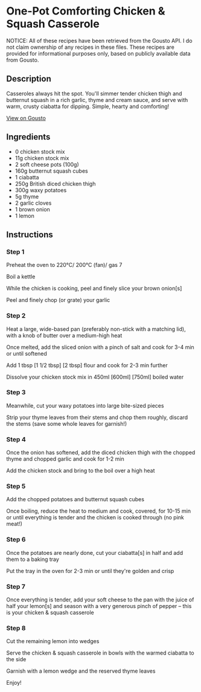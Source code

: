 # One-Pot Comforting Chicken & Squash Casserole

NOTICE: All of these recipes have been retrieved from the Gousto API. I do not claim ownership of any recipes in these files. These recipes are provided for informational purposes only, based on publicly available data from Gousto.

## Description

Casseroles always hit the spot. You'll simmer tender chicken thigh and butternut squash in a rich garlic, thyme and cream sauce, and serve with warm, crusty ciabatta for dipping. Simple, hearty and comforting!

[View on Gousto](https://www.gousto.co.uk/recipes/cookbook/one-pot-comforting-chicken-squash-casserole)

## Ingredients

- 0 chicken stock mix
- 11g chicken stock mix
- 2 soft cheese pots (100g)
- 160g butternut squash cubes
- 1 ciabatta
- 250g British diced chicken thigh
- 300g waxy potatoes
- 5g thyme
- 2 garlic cloves
- 1 brown onion
- 1 lemon

## Instructions


### Step 1

Preheat the oven to 220°C/ 200°C (fan)/ gas 7

Boil a kettle

While the chicken is cooking, peel and finely slice your brown onion[s]

Peel and finely chop (or grate) your garlic


### Step 2

Heat a large, wide-based pan (preferably non-stick with a matching lid), with a knob of butter over a medium-high heat

Once melted, add the sliced onion with a pinch of salt and cook for 3-4 min or until softened

Add 1 tbsp <span class="text-purple">[1 1/2 tbsp]</span> <span class="text-danger">[2 tbsp]</span> flour and cook for 2-3 min further

Dissolve your chicken stock mix in 450ml <span class="text-purple">[600ml]</span> <span class="text-danger">[750ml]</span> boiled water


### Step 3

Meanwhile, cut your waxy potatoes into large bite-sized pieces

Strip your thyme leaves from their stems and chop them roughly, discard the stems (save some whole leaves for garnish!)


### Step 4

Once the onion has softened, add the diced chicken thigh with the chopped thyme and chopped garlic and cook for 1-2 min

Add the chicken stock and bring to the boil over a high heat


### Step 5

Add the chopped potatoes and butternut squash cubes

Once boiling, reduce the heat to medium and cook, covered, for 10-15 min or until everything is tender and the chicken is cooked through (no pink meat!)


### Step 6

Once the potatoes are nearly done, cut your ciabatta[s] in half and add them to a baking tray

Put the tray in the oven for 2-3 min or until they're golden and crisp


### Step 7

Once everything is tender, add your soft cheese to the pan with the juice of half your lemon[s] and season with a very generous pinch of pepper – this is your chicken & squash casserole

### Step 8

Cut the remaining lemon into wedges

Serve the chicken & squash casserole in bowls with the warmed ciabatta to the side

Garnish with a lemon wedge and the reserved thyme leaves

Enjoy!


